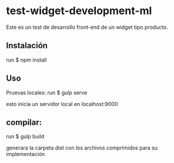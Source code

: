 # test-widget-development-ml
Este es un test de desarrollo front-end de un widget tipo producto.

## Instalación
run $ npm install

## Uso
Pruevas locales:
run $ gulp serve

esto inicia un servidor local en localhost:9000

## compilar:
run $ gulp build

generara la carpeta dist con los archivos comprimidos para su implementación

